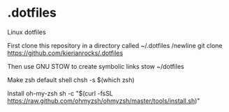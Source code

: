 # .dotfiles
Linux dotfiles

First clone this repository in a directory called ~/.dotfiles
/newline
git clone https://github.com/kierianrocks/.dotfiles

Then use GNU STOW to create symbolic links
stow ~/dotfiles

Make zsh default shell
chsh -s $(which zsh)

Install oh-my-zsh
sh -c "$(curl -fsSL https://raw.github.com/ohmyzsh/ohmyzsh/master/tools/install.sh)"
